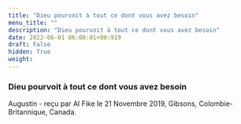 ```yaml
---
title: "Dieu pourvoit à tout ce dont vous avez besoin"
menu_title: ""
description: "Dieu pourvoit à tout ce dont vous avez besoin"
date: 2022-06-01 06:00:01+00:919
draft: False
hidden: True
weight:
---
```

### Dieu pourvoit à tout ce dont vous avez besoin

Augustin - reçu par Al Fike le 21 Novembre 2019, Gibsons, Colombie-Britannique, Canada.



